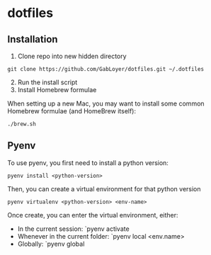 # dotfiles


## Installation

1. Clone repo into new hidden directory
```
git clone https://github.com/GabLoyer/dotfiles.git ~/.dotfiles
```

2. Run the install script
3. Install Homebrew formulae

When setting up a new Mac, you may want to install some common Homebrew formulae (and HomeBrew itself):
```
./brew.sh
```


## Pyenv

To use pyenv, you first need to install a python version: 
```
pyenv install <python-version>
```

Then, you can create a virtual environment for that python version

```
pyenv virtualenv <python-version> <env-name>
```

Once create, you can enter the virtual environment, either:
- In the current session: `pyenv activate <env-name>
- Whenever in the current folder: `pyenv local <env.name>
- Globally: `pyenv global <env-name>
